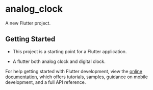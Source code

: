 # analog_clock

A new Flutter project.

## Getting Started

- This project is a starting point for a Flutter application.

- A flutter both analog clock and digital clock.

For help getting started with Flutter development, view the
[online documentation](https://docs.flutter.dev/), which offers tutorials,
samples, guidance on mobile development, and a full API reference.
